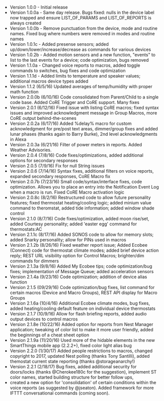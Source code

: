  *  Version 1.0.0 - Initial release
 *  Version 1.0.0a - Same day release. Bugs fixed: nulls in the device label now trapped and ensure LIST_OF_PARAMS and LIST_OF_REPORTS is always created
 *  Version 1.0.0b - Remove punctuation from the device, mode and routine names. Fixed bug where numbers were removed in modes and routine names 
 *  Version 1.0.1c - Added presense sensors; added up/down/lower/increase/decrease as commands for various devices
 *  Version 1.0.2b - Added motion sensors and a new function, "events" to list to the last events for a device; code optimization, bugs removed
 *  Version 1.1.0a - Changed voice reports to macros, added toggle commands to switches, bug fixes and code optimization
 *  Version 1.1.1d - Added limits to temperature and speaker values; additional macros device types added
 *  Version 1.1.2 (6/5/16) Updated averages of temp/humidity with proper math function
 *  Version 2.0.0b (6/10/16) Code consolidated from Parent/Child to a single code base. Added CoRE Trigger and CoRE support. Many fixes
 *  Version 2.0.1 (6/12/16) Fixed issue with listing CoRE macros; fixed syntax issues and improved acknowledgment message in Group Macros, more CoRE output behind-the-scenes
 *  Version 2.0.2a (6/17/16) Added %delay% macro for custom acknowledgment for pre/post text areas, dimmer/group fixes and added lunar phases (thanks again to Barry Burke), 2nd level acknowledgments in Alexa
 *  Version 2.0.3a (6/21/16) Filter of power meters in reports. Added Weather Advisories.
 *  Version 2.0.4 (7/8/16) Code fixes/optimizations, added additional options for secondary responses
 *  Version 2.0.5 (7/9/16) Fix for null String issues
 *  Version 2.0.6 (7/14/16) Syntax fixes, additional filters on voice reports, expanded secondary responses, CoRE Macro fix
 *  Version 2.0.7b (7/23/16) Small code/syntax/interface fixes, code optimization. Allows you to place an entry into the Notification Event Log when a macro is run. Fixed CoRE Macro activation logic
 *  Version 2.0.8c (8/2/16) Restructured code to allow future personality features; fixed thermostat heating/cooling logic; added minium value command to theromstat, added tide information; added window shade control
 *  Version 2.1.0 (8/7/16) Code fixes/optimization, added moon rise/set, added Courtesy personality; added 'easter egg' command for thermostats:AC
 *  Version 2.1.1c (8/17/16) Added SONOS code to allow for memory slots; added Snarky personality; allow for PINs used in macros
 *  Version 2.1.2b (8/26/16) Fixed weather report issue; Added Ecobee (Connect) code for thermostat climate modes; added brief device action reply; REST URL visibility option for Control Macros; brighten/dim commands for dimmers
 *  Version 2.1.3a (9/8/16) Added My Ecobee tips; code optimization/bug fixes; implementation of Message Queue; added acceleration sensors
 *  Version 2.1.4a (9/23/16) Code optimization; addition of device alias function
 *  Version 2.1.5 (09/29/16) Code optimization/bug fixes, list command for certain macros (Device and Macro Groups), REST API display for Macro Groups
 *  Version 2.1.6a (10/4/16) Additional Ecobee climate modes, bug fixes, added heating/cooling default feature on individual device thermostats
 *  Version 2.1.7 (10/9/16) Allow for flash briefing reports, added audio output devices to control macros
 *  Version 2.1.8e (10/22/16) Added option for reports from Nest Manager application; tweaking of color list to make it more user friendly, added the beginnings of a cheat sheet option
 *  Version 2.1.9a (11/20/16) Used more of the hidable elements in the new SmartThings mobile app (2.2.2+), fixed color light alias bug
 *  Version 2.2.0 (1/30/17) Added people restrictions to macros, changed copyright to 2017, updated Nest polling (thanks Tony Santilli), added themostat current state reporting (thanks @storageanarchy!)
  *	Version 2.2.1 (2/18/17) Bug fixes, added additional security for doors/locks (thanks @Cherokee180c for the suggestion), implement ST color names, started building structure for better follow ups,
 *	created a new option for 'consolidation' of certain conditions within the voice reports (as suggested by @jseaton). Added framework for more IFTTT conversational commands (coming soon).
